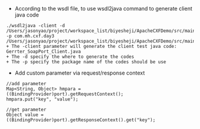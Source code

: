 - According to the wsdl file, to use wsdl2java command to generate client java code
```
./wsdl2java -client -d /Users/jasonyao/project/workspace_list/biyesheji/ApacheCXFDemo/src/main/java -p com.mh.cxf.day3 /Users/jasonyao/project/workspace_list/biyesheji/ApacheCXFDemo/src/main/java/com/mh/cxf/day3/HelloWorld.wsdl
+ The -client parameter will generate the client test java code: Gerrter_SoapPort_Client.java
+ The -d specify the where to generate the codes
+ The -p specify the package name of the codes should be use
```

- Add custom parameter via request/response context 
```
//add parameter
Map<String, Object> hmpara = ((BindingProvider)port).getRequestContext();
hmpara.put("key", "value");

//get parameter
Object value = ((BindingProvider)port).getResponseContext().get("key");
```